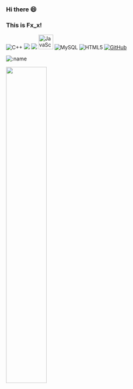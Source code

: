 ### Hi there 😄

### This is Fx_x!

![C++](https://img.shields.io/badge/-C++-00599C?style=flat-square&logo=c)
[![](https://img.shields.io/badge/-Java-007396?style=flat-square&logo=java&logoColor=ffffff)](https://www.java.com/)
[![](https://img.shields.io/badge/-Python-3776AB?style=flat-square&logo=python&logoColor=ffffff)](https://www.python.org/)
<img src="badges/javascript.svg" alt="JavaScript" height="40" />
![MySQL](https://img.shields.io/badge/-MySQL-black?style=flat-square&logo=mysql)
![HTML5](https://img.shields.io/badge/-HTML5-E34F26?style=flat-square&logo=html5&logoColor=white)
[![GitHub](https://img.shields.io/badge/dynamic/json?logo=github&label=GitHub&labelColor=495867&color=495867&query=%24.data.totalSubs&url=https%3A%2F%2Fapi.spencerwoo.com%2Fsubstats%2F%3Fsource%3Dgithub%26queryKey%3Dhayschan&style=flat-square)](https://github.com/DR0006)

![:name](https://count.getloli.com/@DR0006?theme=booru-lewd)

<img width="47%" src="https://github-readme-stats.vercel.app/api?username=DR0006&include_all_commits=true&theme=radical&hide_border=false"/>